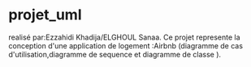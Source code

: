 # projet_uml
realisé par:Ezzahidi Khadija/ELGHOUL Sanaa.
Ce projet represente la conception d'une application de logement :Airbnb (diagramme de cas d'utilisation,diagramme de sequence et diagramme de classe ).

